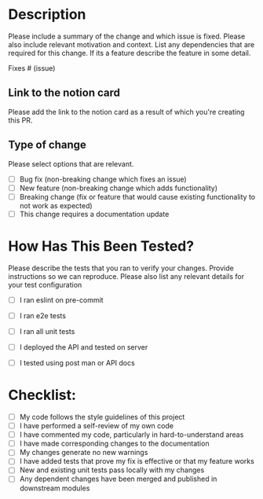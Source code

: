# Description

Please include a summary of the change and which issue is fixed. Please also include relevant motivation and context. List any dependencies that are required for this change. If its a feature describe the feature in some detail. 

Fixes # (issue)

## Link to the notion card
Please add the link to the notion card as a result of which you're creating this PR. 

## Type of change

Please select options that are relevant.

- [ ] Bug fix (non-breaking change which fixes an issue)
- [ ] New feature (non-breaking change which adds functionality)
- [ ] Breaking change (fix or feature that would cause existing functionality to not work as expected)
- [ ] This change requires a documentation update

# How Has This Been Tested?

Please describe the tests that you ran to verify your changes. Provide instructions so we can reproduce. Please also list any relevant details for your test configuration

- [ ] I ran eslint on pre-commit
- [ ] I ran e2e tests
- [ ] I ran all unit tests
- [ ] I deployed the API and tested on server
- [ ] I tested using post man or API docs


# Checklist:

- [ ] My code follows the style guidelines of this project
- [ ] I have performed a self-review of my own code
- [ ] I have commented my code, particularly in hard-to-understand areas
- [ ] I have made corresponding changes to the documentation
- [ ] My changes generate no new warnings
- [ ] I have added tests that prove my fix is effective or that my feature works
- [ ] New and existing unit tests pass locally with my changes
- [ ] Any dependent changes have been merged and published in downstream modules
